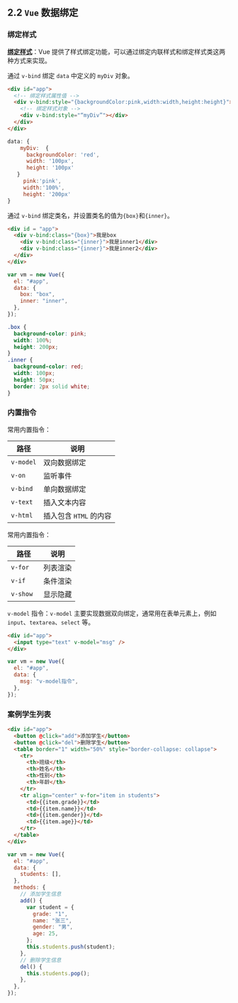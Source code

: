 ## 2.2 `Vue` 数据绑定

### 绑定样式

<u>**绑定样式**</u>：Vue 提供了样式绑定功能，可以通过绑定内联样式和绑定样式类这两种方式来实现。

通过 `v-bind` 绑定 `data` 中定义的 `myDiv` 对象。

```html
<div id="app">
  <!-- 绑定样式属性值 -->
  <div v-bind:style="{backgroundColor:pink,width:width,height:height}">
    <!-- 绑定样式对象 -->
    <div v-bind:style="“myDiv”"></div>
  </div>
</div>
```

```javascript
data: {
    myDiv:  {
      backgroundColor: 'red',
      width: '100px',
      height: '100px'
   }
     pink:'pink',
     width:'100%',
     height: '200px'
}
```

通过 `v-bind` 绑定类名，并设置类名的值为`{box}`和`{inner}`。

```html
<div id = "app">
  <div v-bind:class="{box}">我是box
    <div v-bind:class="{inner}">我是inner1</div>
    <div v-bind:class="{inner}">我是inner2</div>
  </div>
</div>
```

```javascript
var vm = new Vue({
  el: "#app",
  data: {
    box: "box",
    inner: "inner",
  },
});
```

```css
.box {
  background-color: pink;
  width: 100%;
  height: 200px;
}
.inner {
  background-color: red;
  width: 100px;
  height: 50px;
  border: 2px solid white;
}
```

### 内置指令

常用内置指令：

| **路径** | **说明**             |
| -------- | -------------------- |
| `v-model`  | 双向数据绑定         |
| `v-on`     | 监听事件             |
| `v-bind `  | 单向数据绑定         |
| `v-text`   | 插入文本内容         |
| `v-html `  | 插入包含 `HTML` 的内容 |

常用内置指令：

| **路径** | **说明** |
| -------- | -------- |
| `v-for `   | 列表渲染 |
| `v-if `    | 条件渲染 |
| `v-show `  | 显示隐藏 |

`v-model` 指令：`v-model` 主要实现数据双向绑定，通常用在表单元素上，例如 `input`、`textarea`、`select` 等。

```html
<div id="app">
  <input type="text" v-model="msg" />
</div>
```

```javascript
var vm = new Vue({
  el: "#app",
  data: {
    msg: "v-model指令",
  },
});
```

### 案例学生列表

```html
<div id="app">
  <button @click="add">添加学生</button>
  <button @click="del">删除学生</button>
  <table border="1" width="50%" style="border-collapse: collapse">
    <tr>
      <th>班级</th>
      <th>姓名</th>
      <th>性别</th>
      <th>年龄</th>
    </tr>
    <tr align="center" v-for="item in students">
      <td>{{item.grade}}</td>
      <td>{{item.name}}</td>
      <td>{{item.gender}}</td>
      <td>{{item.age}}</td>
    </tr>
  </table>
</div>
```

```javascript
var vm = new Vue({
  el: "#app",
  data: {
    students: [],
  },
  methods: {
    // 添加学生信息
    add() {
      var student = {
        grade: "1",
        name: "张三",
        gender: "男",
        age: 25,
      };
      this.students.push(student);
    },
    // 删除学生信息
    del() {
      this.students.pop();
    },
  },
});
```
